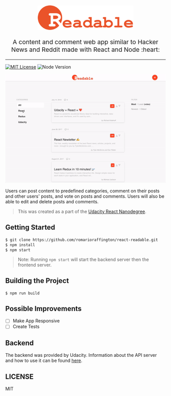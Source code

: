 <h1 align="center">
  <img src="docs/images/logo.svg" alt="react readable logo" title="react readable logo" width="300">

  <br>
</h1>
<p align="center" style="font-size: 1.2rem;">A content and comment web app similar to Hacker News and Reddit made with React and Node :heart:</p>

<hr />

[![MIT License][license-badge]](LICENSE)
![Node Version](https://img.shields.io/node/v/v.svg?style=flat-square)

<div align="center">
  <img src="docs/images/demo.gif" alt="react readable demo" title="react readable demo">
  <br>
</div>

Users can post content to predefined categories, comment on their posts and other users' posts, and vote on posts and comments. Users will also be able to edit and delete posts and comments.

> This was created as a part of the [Udacity React Nanodegree](https://www.udacity.com/course/react-nanodegree--nd019).

## Getting Started

```shell
$ git clone https://github.com/romarioraffington/react-readable.git
$ npm install
$ npm start
```
> Note: Running `npm start` will start the backend server then the frontend server. 


## Building the Project

```shell
$ npm run build
```

## Possible Improvements
- [ ] Make App Responsive
- [ ] Create Tests

## Backend
The backend was provided by Udacity. Information about the API server and how to use it can be found [here](docs/API.md).

## LICENSE

MIT

[license-badge]: https://img.shields.io/github/license/romarioraffington/react-readable.svg?style=flat-square